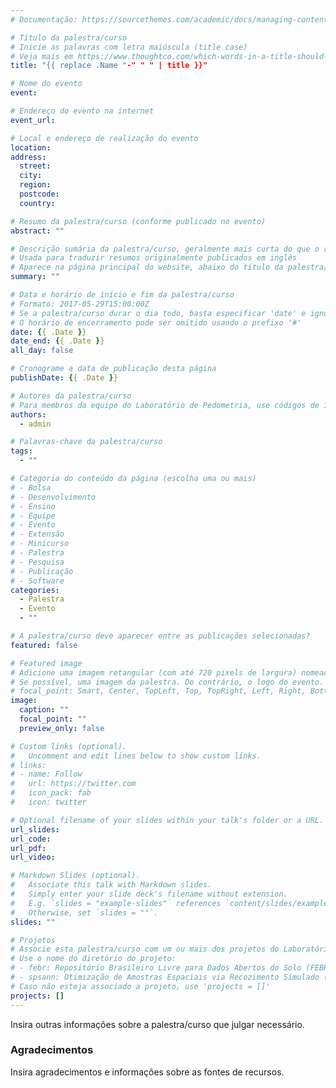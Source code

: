 ```yaml
---
# Documentação: https://sourcethemes.com/academic/docs/managing-content/

# Título da palestra/curso
# Inicie as palavras com letra maiúscula (title case)
# Veja mais em https://www.thoughtco.com/which-words-in-a-title-should-be-capitalized-1691026
title: "{{ replace .Name "-" " " | title }}"

# Nome do evento
event:

# Endereço do evento na internet
event_url:

# Local e endereço de realização do evento
location:
address:
  street:
  city:
  region:
  postcode:
  country:

# Resumo da palestra/curso (conforme publicado no evento)
abstract: ""

# Descrição sumária da palestra/curso, geralmente mais curta do que o resumo publicado
# Usada para traduzir resumos originalmente publicados em inglês
# Aparece na página principal do website, abaixo do título da palestra/curso
summary: ""

# Data e horário de início e fim da palestra/curso
# Formato: 2017-05-29T15:00:00Z
# Se a palestra/curso durar o dia todo, basta especificar 'date' e ignorar 'date_end'
# O horário de encerramento pode ser omitido usando o prefixo '#'
date: {{ .Date }}
date_end: {{ .Date }}
all_day: false

# Cronograme a data de publicação desta página
publishDate: {{ .Date }}

# Autores da palestra/curso
# Para membros da equipe do Laboratório de Pedometria, use códigos de identificação conforme 'content/authors'
authors:
  - admin

# Palavras-chave da palestra/curso
tags:
  - ""

# Categoria do conteúdo da página (escolha uma ou mais)
# - Bolsa
# - Desenvolvimento
# - Ensino
# - Equipe
# - Evento
# - Extensão
# - Minicurso
# - Palestra
# - Pesquisa
# - Publicação
# - Software
categories:
  - Palestra
  - Evento
  - ""

# A palestra/curso deve aparecer entre as publicações selecionadas?
featured: false

# Featured image
# Adicione uma imagem retangular (com até 720 pixels de largura) nomeada 'featured' ao diretório desta publicação
# Se possível, uma imagem da palestra. Do contrário, o logo do evento.
# focal_point: Smart, Center, TopLeft, Top, TopRight, Left, Right, BottomLeft, Bottom, BottomRight
image:
  caption: ""
  focal_point: ""
  preview_only: false

# Custom links (optional).
#   Uncomment and edit lines below to show custom links.
# links:
# - name: Follow
#   url: https://twitter.com
#   icon_pack: fab
#   icon: twitter

# Optional filename of your slides within your talk's folder or a URL.
url_slides:
url_code:
url_pdf:
url_video:

# Markdown Slides (optional).
#   Associate this talk with Markdown slides.
#   Simply enter your slide deck's filename without extension.
#   E.g. `slides = "example-slides"` references `content/slides/example-slides.md`.
#   Otherwise, set `slides = ""`.
slides: ""

# Projetos
# Associe esta palestra/curso com um ou mais dos projetos do Laboratório de Pedometria
# Use o nome do diretório do projeto:
# - febr: Repositório Brasileiro Livre para Dados Abertos do Solo (FEBR)
# - spsann: Otimização de Amostras Espaciais via Recozimento Simulado (SPSANN)
# Caso não esteja associado a projeto, use 'projects = []'
projects: []
---
```


Insira outras informações sobre a palestra/curso que julgar necessário.

### Agradecimentos

Insira agradecimentos e informações sobre as fontes de recursos.